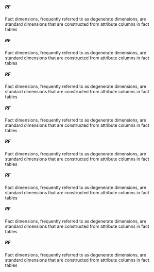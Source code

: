 <html>
<head>    
<title>3</title>
<link rel = "stylesheet"
   type = "text/css"
   href = "3.css" />
</head>
<body>
<div class="block">
        <div class="innerblock box1">
            <h5>RF</h5>
            <p>Fact dimensions, frequently referred to as degenerate dimensions, 
                are standard dimensions that are constructed from attribute columns in fact tables
            </p>
        </div>
        <div class="innerblock box2">
                <h5>RF</h5>
            <p>Fact dimensions, frequently referred to as degenerate dimensions, 
                are standard dimensions that are constructed from attribute columns in fact tables
            </p>
        </div>
        <div class="innerblock box3">
                <h5>RF</h5>
            <p> Fact dimensions, frequently referred to as degenerate dimensions, 
                are standard dimensions that are constructed from attribute columns in fact tables
            </p>
        </div>
        <div class="innerblock box4">
                <h5>RF</h5>
            <p> Fact dimensions, frequently referred to as degenerate dimensions, 
                are standard dimensions that are constructed from attribute columns in fact tables
            </p>
        </div>
        <div class="innerblock box">
                <h5>RF</h5>
            <p> Fact dimensions, frequently referred to as degenerate dimensions, 
                are standard dimensions that are constructed from attribute columns in fact tables
            </p>
        </div>
        <div class="innerblock box">
                <h5>RF</h5>
            <p> Fact dimensions, frequently referred to as degenerate dimensions, 
                are standard dimensions that are constructed from attribute columns in fact tables
            </p>
        </div>
        <div class="innerblock box">
                <h5>RF</h5>
            <p> Fact dimensions, frequently referred to as degenerate dimensions, 
                are standard dimensions that are constructed from attribute columns in fact tables
            </p>
        </div>
        <div class="innerblock box">
                <h5>RF</h5>
            <p>Fact dimensions, frequently referred to as degenerate dimensions, 
                are standard dimensions that are constructed from attribute columns in fact tables
            </p>
        </div>
    </div>
</body>
</html>
